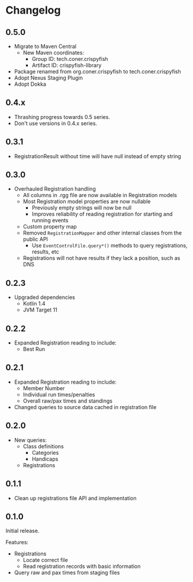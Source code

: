 # Changelog

## 0.5.0

- Migrate to Maven Central
  - New Maven coordinates:
    - Group ID: tech.coner.crispyfish
    - Artifact ID: crispyfish-library
- Package renamed from org.coner.crispyfish to tech.coner.crispyfish
- Adopt Nexus Staging Plugin
- Adopt Dokka

## 0.4.x

- Thrashing progress towards 0.5 series.
- Don't use versions in 0.4.x series.

## 0.3.1

- RegistrationResult without time will have null instead of empty string

## 0.3.0

- Overhauled Registration handling
  - All columns in .rgg file are now available in Registration models
  - Most Registration model properties are now nullable
    - Previously empty strings will now be null
    - Improves reliability of reading registration for starting and running events
  - Custom property map
  - Removed `RegistrationMapper` and other internal classes from the public API
    - Use `EventControlFile.query*()` methods to query registrations, results, etc
  - Registrations will not have results if they lack a position, such as DNS

## 0.2.3

- Upgraded dependencies
  - Kotlin 1.4
  - JVM Target 11

## 0.2.2

- Expanded Registration reading to include:
    - Best Run 

## 0.2.1

- Expanded Registration reading to include:
    - Member Number
    - Individual run times/penalties
    - Overall raw/pax times and standings
- Changed queries to source data cached in registration file

## 0.2.0

- New queries:
  - Class definitions
    - Categories
    - Handicaps
  - Registrations

## 0.1.1

- Clean up registrations file API and implementation

## 0.1.0

Initial release.

Features:
- Registrations
    - Locate correct file
    - Read registration records with basic information
- Query raw and pax times from staging files
